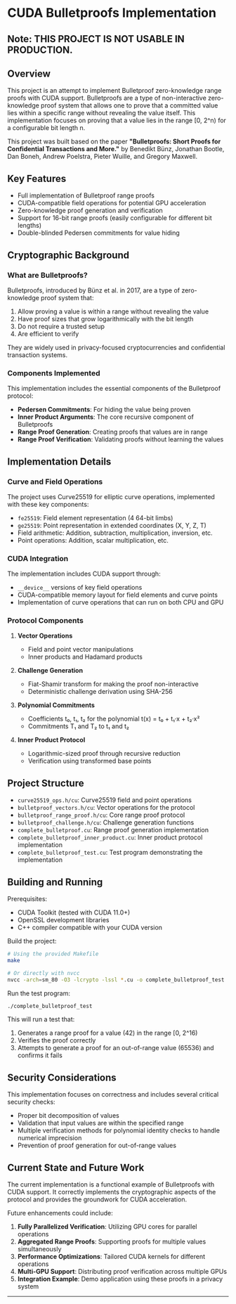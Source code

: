 # CUDA Bulletproofs Implementation

## Note: THIS PROJECT IS NOT USABLE IN PRODUCTION.

## Overview

This project is an attempt to implement Bulletproof zero-knowledge range proofs with CUDA support. Bulletproofs are a type of non-interactive zero-knowledge proof system that allows one to prove that a committed value lies within a specific range without revealing the value itself. This implementation focuses on proving that a value lies in the range [0, 2^n) for a configurable bit length n.

This project was built based on the paper **"Bulletproofs: Short Proofs for Confidential Transactions and More."** by Benedikt Bünz, Jonathan Bootle, Dan Boneh, Andrew Poelstra, Pieter Wuille, and Gregory Maxwell.

## Key Features

- Full implementation of Bulletproof range proofs
- CUDA-compatible field operations for potential GPU acceleration
- Zero-knowledge proof generation and verification
- Support for 16-bit range proofs (easily configurable for different bit lengths)
- Double-blinded Pedersen commitments for value hiding

## Cryptographic Background

### What are Bulletproofs?

Bulletproofs, introduced by Bünz et al. in 2017, are a type of zero-knowledge proof system that:

1. Allow proving a value is within a range without revealing the value
2. Have proof sizes that grow logarithmically with the bit length
3. Do not require a trusted setup
4. Are efficient to verify

They are widely used in privacy-focused cryptocurrencies and confidential transaction systems.

### Components Implemented

This implementation includes the essential components of the Bulletproof protocol:

- **Pedersen Commitments**: For hiding the value being proven
- **Inner Product Arguments**: The core recursive component of Bulletproofs
- **Range Proof Generation**: Creating proofs that values are in range
- **Range Proof Verification**: Validating proofs without learning the values

## Implementation Details

### Curve and Field Operations

The project uses Curve25519 for elliptic curve operations, implemented with these key components:

- `fe25519`: Field element representation (4 64-bit limbs)
- `ge25519`: Point representation in extended coordinates (X, Y, Z, T)
- Field arithmetic: Addition, subtraction, multiplication, inversion, etc.
- Point operations: Addition, scalar multiplication, etc.

### CUDA Integration

The implementation includes CUDA support through:

- `__device__` versions of key field operations
- CUDA-compatible memory layout for field elements and curve points
- Implementation of curve operations that can run on both CPU and GPU

### Protocol Components

1. **Vector Operations**
   - Field and point vector manipulations
   - Inner products and Hadamard products

2. **Challenge Generation**
   - Fiat-Shamir transform for making the proof non-interactive
   - Deterministic challenge derivation using SHA-256

3. **Polynomial Commitments**
   - Coefficients t₀, t₁, t₂ for the polynomial t(x) = t₀ + t₁·x + t₂·x²
   - Commitments T₁ and T₂ to t₁ and t₂

4. **Inner Product Protocol**
   - Logarithmic-sized proof through recursive reduction
   - Verification using transformed base points

## Project Structure

- `curve25519_ops.h/cu`: Curve25519 field and point operations
- `bulletproof_vectors.h/cu`: Vector operations for the protocol
- `bulletproof_range_proof.h/cu`: Core range proof protocol
- `bulletproof_challenge.h/cu`: Challenge generation functions
- `complete_bulletproof.cu`: Range proof generation implementation
- `complete_bulletproof_inner_product.cu`: Inner product protocol implementation
- `complete_bulletproof_test.cu`: Test program demonstrating the implementation

## Building and Running

Prerequisites:
- CUDA Toolkit (tested with CUDA 11.0+)
- OpenSSL development libraries
- C++ compiler compatible with your CUDA version

Build the project:

```bash
# Using the provided Makefile
make

# Or directly with nvcc
nvcc -arch=sm_80 -O3 -lcrypto -lssl *.cu -o complete_bulletproof_test
```

Run the test program:

```bash
./complete_bulletproof_test
```

This will run a test that:
1. Generates a range proof for a value (42) in the range [0, 2^16)
2. Verifies the proof correctly
3. Attempts to generate a proof for an out-of-range value (65536) and confirms it fails

## Security Considerations

This implementation focuses on correctness and includes several critical security checks:

- Proper bit decomposition of values
- Validation that input values are within the specified range
- Multiple verification methods for polynomial identity checks to handle numerical imprecision
- Prevention of proof generation for out-of-range values

## Current State and Future Work

The current implementation is a functional example of Bulletproofs with CUDA support. It correctly implements the cryptographic aspects of the protocol and provides the groundwork for CUDA acceleration.

Future enhancements could include:

1. **Fully Parallelized Verification**: Utilizing GPU cores for parallel operations
2. **Aggregated Range Proofs**: Supporting proofs for multiple values simultaneously
3. **Performance Optimizations**: Tailored CUDA kernels for different operations
4. **Multi-GPU Support**: Distributing proof verification across multiple GPUs
5. **Integration Example**: Demo application using these proofs in a privacy system


---
